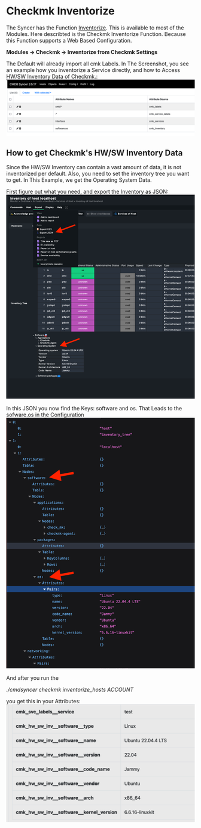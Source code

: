 # Checkmk Inventorize 
The Syncer has the Function [Inventorize](../basics/host_labels_inventory.md). This is available to most of the Modules. Here describted is the Checkmk Inventorize Function. Because this Function supports a Web Based Configuration.

**Modules -> Checkmk -> Inventorize from Checkmk Settings**

The Default will already import all cmk Labels. In The Screenshot, you see an example how you inventorize a Service directly, and how to Access HW/SW Inventory Data of Checkmk.:
![](img/inventorize_1.png)


## How to get Checkmk's HW/SW Inventory Data
Since the HW/SW Inventory can contain a vast amount of data, it is not inventorized per default.
Also, you need to set the inventory tree you want to get.
In This Example, we get the Operating System Data.

First figure out what you need, and export the Inventory as JSON:
![](img/inventorize_2.png)

In this JSON you now find the Keys:
software and os. That Leads to the sofware.os in the Configuration
![](img/inventorize_3.png)

And after you run the 

_./cmdsyncer checkmk inventorize_hosts ACCOUNT_

you get this in your Attributes:
![](img/inventorize_4.png)

